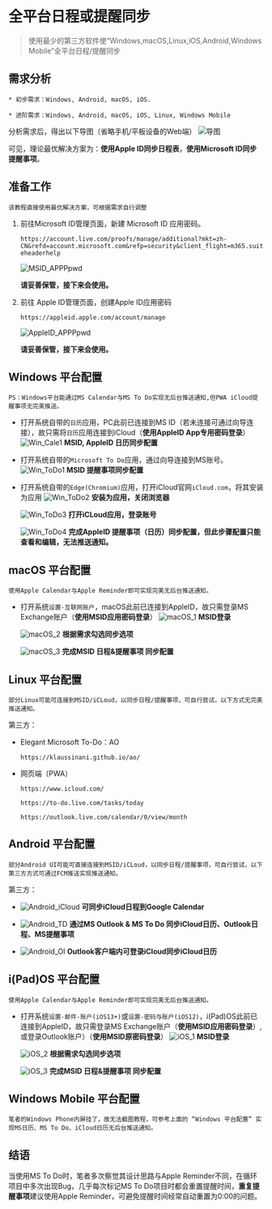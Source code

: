 # 全平台日程或提醒同步

> 使用最少的第三方软件使“Windows,macOS,Linux,iOS,Android,Windows Mobile”全平台日程/提醒同步 



## 需求分析

    * 初步需求：Windows, Android, macOS, iOS.
    
    * 进阶需求：Windows, Android, macOS, iOS, Linux, Windows Mobile

分析需求后，得出以下导图（省略手机/平板设备的Web端）
![导图](./-1_全平台日程或提醒同步.assets/xmind.jpg)

可见，理论最优解决方案为：**使用Apple ID同步日程表**，**使用Microsoft ID同步提醒事项**。




## 准备工作
    该教程直接使用最优解决方案，可根据需求自行调整

1. 前往Microsoft ID管理页面，新建 Microsoft ID 应用密码。

    `https://account.live.com/proofs/manage/additional?mkt=zh-CN&refd=account.microsoft.com&refp=security&client_flight=m365.suiteheaderhelp`

    ![MSID_APPPpwd](./-1_全平台日程或提醒同步.assets/MSID.jpg)

    **请妥善保管，接下来会使用。**

2. 前往 Apple ID管理页面，创建Apple ID应用密码

    `https://appleid.apple.com/account/manage`

    ![AppleID_APPPpwd](./-1_全平台日程或提醒同步.assets/AppleID.jpg)

    **请妥善保管，接下来会使用。**



## Windows 平台配置

    PS：Windows平台能通过MS Calendar与MS To Do实现无后台推送通知,但PWA iCloud提醒事项无完美推送。

* 打开系统自带的`日历`应用，PC此前已连接到MS ID（若未连接可通过向导连接），故只需将`日历`应用连接到iCloud（**使用AppleID App专用密码登录**）
    ![Win_Cale1](./-1_全平台日程或提醒同步.assets/Win_Cale1.jpg)
    **MSID, AppleID 日历同步配置**

* 打开系统自带的`Microsoft To Do`应用，通过向导连接到MS账号。
    ![Win_ToDo1](./-1_全平台日程或提醒同步.assets/Win_ToDo1.jpg)
    **MSID 提醒事项同步配置**

* 打开系统自带的`Edge(Chromium)`应用，打开iCloud官网`iCloud.com`，将其安装为应用
    ![Win_ToDo2](./-1_全平台日程或提醒同步.assets/Win_ToDo2.jpg)
    **安装为应用，关闭浏览器**

    ![Win_ToDo3](./-1_全平台日程或提醒同步.assets/Win_ToDo3.jpg)
    **打开iCLoud应用，登录账号**

    ![Win_ToDo4](./-1_全平台日程或提醒同步.assets/Win_ToDo4.jpg)
    **完成AppleID 提醒事项（日历）同步配置，但此步骤配置只能查看和编辑，无法推送通知。**



## macOS 平台配置

    使用Apple Calendar与Apple Reminder即可实现完美无后台推送通知。

* 打开系统`设置-互联网账户`，macOS此前已连接到AppleID，故只需登录MS Exchange账户（**使用MSID应用密码登录**）
    ![macOS_1](./-1_全平台日程或提醒同步.assets/macOS_1.png)
    **MSID登录**

    ![macOS_2](./-1_全平台日程或提醒同步.assets/macOS_2.png)
    **根据需求勾选同步选项**

    ![macOS_3](./-1_全平台日程或提醒同步.assets/macOS_3.jpg)
    **完成MSID 日程&提醒事项 同步配置**



## Linux 平台配置

    部分Linux可能可连接到MSID/iCLoud，以同步日程/提醒事项，可自行尝试，以下方式无完美推送通知。

第三方：

* Elegant Microsoft To-Do：AO 
  
    `https://klaussinani.github.io/ao/`

* 网页端（PWA）

    `https://www.icloud.com/`

    `https://to-do.live.com/tasks/today`

    `https://outlook.live.com/calendar/0/view/month`



## Android 平台配置

    部分Android UI可能可直接连接到MSID/iCLoud，以同步日程/提醒事项，可自行尝试，以下第三方方式可通过FCM推送实现推送通知。

第三方：

*   ![Android_iCloud](./-1_全平台日程或提醒同步.assets/Android_iCloud.jpg)
    **可同步iCloud日程到Google Calendar**

*   ![Android_TD](./-1_全平台日程或提醒同步.assets/Android_TD.jpg)
    **通过MS Outlook & MS To Do 同步iCloud日历、Outlook日程、MS提醒事项**

*   ![Android_OI](./-1_全平台日程或提醒同步.assets/Android_OI.jpg)
    **Outlook客户端内可登录iCloud同步iCloud日历**



## i(Pad)OS 平台配置

    使用Apple Calendar与Apple Reminder即可实现完美无后台推送通知。

* 打开系统`设置-邮件-账户(iOS13+)`或`设置-密码与账户(iOS12)`，i(Pad)OS此前已连接到AppleID，故只需登录MS Exchange账户（**使用MSID应用密码登录**）,或登录Outlook账户）（**使用MSID原密码登录**）
    ![iOS_1](./-1_全平台日程或提醒同步.assets/iOS_1.png)
    **MSID登录**

    ![iOS_2](./-1_全平台日程或提醒同步.assets/iOS_2.png)
    **根据需求勾选同步选项**

    ![iOS_3](./-1_全平台日程或提醒同步.assets/iOS_3.png)
    **完成MSID 日程&提醒事项 同步配置**



## Windows Mobile 平台配置

    笔者的Windows Phone内屏挂了，故无法截图教程，可参考上面的 “Windows 平台配置” 实现MS日历、MS To Do、iCloud日历无后台推送通知。


## 结语
当使用MS To Do时，笔者多次察觉其设计思路与Apple Reminder不同，在循环项目中多次出现Bug，几乎每次标记MS To Do项目时都会重置提醒时间，**重复提醒事项**建议使用Apple Reminder，可避免提醒时间经常自动重置为0:00的问题。

